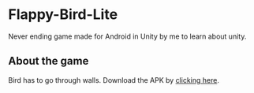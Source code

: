 # Flappy-Bird-Lite
Never ending game made for Android in Unity by me to learn about unity.

## About the game
Bird has to go through walls.
Download the APK by [clicking here](https://github.com/ebad426623/Flappy-Bird-Lite/blob/main/Flappy%20Bird%20Lite.apk).
